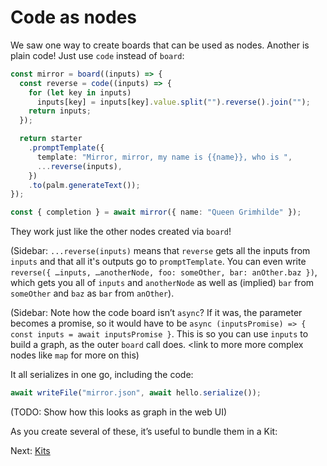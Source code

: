 # Code as nodes

We saw one way to create boards that can be used as nodes. Another is plain
code! Just use `code` instead of `board`:

```ts
const mirror = board((inputs) => {
  const reverse = code((inputs) => {
    for (let key in inputs)
      inputs[key] = inputs[key].value.split("").reverse().join("");
    return inputs;
  });

  return starter
    .promptTemplate({
      template: "Mirror, mirror, my name is {{name}}, who is ",
      ...reverse(inputs),
    })
    .to(palm.generateText());
});

const { completion } = await mirror({ name: "Queen Grimhilde" });
```

They work just like the other nodes created via `board`!

(Sidebar: `...reverse(inputs)` means that `reverse` gets all the inputs from
`inputs` and that all it's outputs go to `promptTemplate`. You can even write
`reverse({ …inputs, …anotherNode, foo: someOther, bar: anOther.baz })`, which
gets you all of `inputs` and `anotherNode` as well as (implied) `bar` from
`someOther` and `baz` as `bar` from `anOther`).

(Sidebar: Note how the code board isn’t `async`? If it was, the parameter
becomes a promise, so it would have to be `async (inputsPromise) => { const
inputs = await inputsPromise }`. This is so you can use `inputs` to build a
graph, as the outer `board` call does. &lt;link to more more complex nodes like
`map` for more on this)

It all serializes in one go, including the code:

```ts
await writeFile("mirror.json", await hello.serialize());
```

(TODO: Show how this looks as graph in the web UI)

As you create several of these, it’s useful to bundle them in a Kit:

Next: [Kits](5-kits.md)
